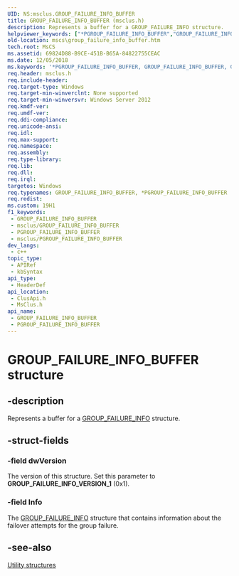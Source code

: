 ```yaml
---
UID: NS:msclus.GROUP_FAILURE_INFO_BUFFER
title: GROUP_FAILURE_INFO_BUFFER (msclus.h)
description: Represents a buffer for a GROUP_FAILURE_INFO structure.
helpviewer_keywords: ["*PGROUP_FAILURE_INFO_BUFFER","GROUP_FAILURE_INFO_BUFFER","GROUP_FAILURE_INFO_BUFFER structure [Failover Cluster]","PGROUP_FAILURE_INFO_BUFFER","PGROUP_FAILURE_INFO_BUFFER structure pointer [Failover Cluster]","clusapi/GROUP_FAILURE_INFO_BUFFER","clusapi/PGROUP_FAILURE_INFO_BUFFER","msclus/GROUP_FAILURE_INFO_BUFFER","msclus/PGROUP_FAILURE_INFO_BUFFER","mscs.group_failure_info_buffer"]
old-location: mscs\group_failure_info_buffer.htm
tech.root: MsCS
ms.assetid: 69824D88-B9CE-451B-B65A-84822755CEAC
ms.date: 12/05/2018
ms.keywords: '*PGROUP_FAILURE_INFO_BUFFER, GROUP_FAILURE_INFO_BUFFER, GROUP_FAILURE_INFO_BUFFER structure [Failover Cluster], PGROUP_FAILURE_INFO_BUFFER, PGROUP_FAILURE_INFO_BUFFER structure pointer [Failover Cluster], clusapi/GROUP_FAILURE_INFO_BUFFER, clusapi/PGROUP_FAILURE_INFO_BUFFER, msclus/GROUP_FAILURE_INFO_BUFFER, msclus/PGROUP_FAILURE_INFO_BUFFER, mscs.group_failure_info_buffer'
req.header: msclus.h
req.include-header: 
req.target-type: Windows
req.target-min-winverclnt: None supported
req.target-min-winversvr: Windows Server 2012
req.kmdf-ver: 
req.umdf-ver: 
req.ddi-compliance: 
req.unicode-ansi: 
req.idl: 
req.max-support: 
req.namespace: 
req.assembly: 
req.type-library: 
req.lib: 
req.dll: 
req.irql: 
targetos: Windows
req.typenames: GROUP_FAILURE_INFO_BUFFER, *PGROUP_FAILURE_INFO_BUFFER
req.redist: 
ms.custom: 19H1
f1_keywords:
 - GROUP_FAILURE_INFO_BUFFER
 - msclus/GROUP_FAILURE_INFO_BUFFER
 - PGROUP_FAILURE_INFO_BUFFER
 - msclus/PGROUP_FAILURE_INFO_BUFFER
dev_langs:
 - c++
topic_type:
 - APIRef
 - kbSyntax
api_type:
 - HeaderDef
api_location:
 - ClusApi.h
 - MsClus.h
api_name:
 - GROUP_FAILURE_INFO_BUFFER
 - PGROUP_FAILURE_INFO_BUFFER
---
```


# GROUP_FAILURE_INFO_BUFFER structure


## -description

Represents a buffer for a <a href="/previous-versions/windows/desktop/api/clusapi/ns-clusapi-group_failure_info">GROUP_FAILURE_INFO</a> structure.

## -struct-fields

### -field dwVersion

The version of this structure. Set this parameter to <b>GROUP_FAILURE_INFO_VERSION_1</b>        (0x1).

### -field Info

The <a href="/previous-versions/windows/desktop/api/clusapi/ns-clusapi-group_failure_info">GROUP_FAILURE_INFO</a> structure that contains information about the failover attempts for the group failure.

## -see-also

<a href="/previous-versions/windows/desktop/mscs/utility-structures">Utility structures</a>

